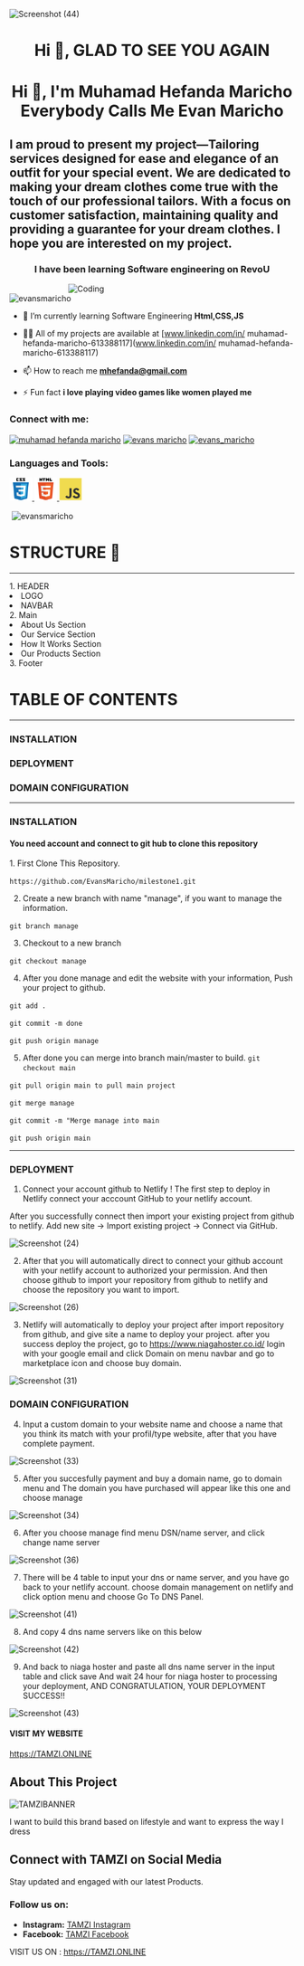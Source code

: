 ![Screenshot (44)](https://github.com/EvansMaricho/milestone1/assets/171814289/eeff4850-13f5-4df2-be0a-1b684ba8e1e9)
<h1 align="center">Hi 👋, GLAD TO SEE YOU AGAIN </h1>

<h1 align="center">Hi 👋, I'm Muhamad Hefanda Maricho Everybody Calls Me Evan Maricho</h1>
<h2  align="left"> I am proud to present my project—Tailoring services designed for ease and elegance of an outfit for your special event. We are dedicated to making your dream clothes come true with the touch of our professional tailors. With a focus on customer satisfaction, maintaining quality and providing a guarantee for your dream clothes. I hope you are interested on my project. </h2>


<h3 align="center">I have been learning Software engineering on RevoU </h3>
<img align="right" alt="Coding" width="400" src="https://i.gifer.com/3AyY.gif">

<p align="left"> <img src="https://komarev.com/ghpvc/?username=evansmaricho&label=Profile%20views&color=0e75b6&style=flat" alt="evansmaricho" /> </p>

- 🌱 I’m currently learning Software Engineering **Html,CSS,JS**

- 👨‍💻 All of my projects are available at [www.linkedin.com/in/ muhamad-hefanda-maricho-613388117](www.linkedin.com/in/ muhamad-hefanda-maricho-613388117)

- 📫 How to reach me **mhefanda@gmail.com**

- ⚡ Fun fact **i love playing video games like women played me**

<h3 align="left">Connect with me:</h3>
<p align="left">
<a href="https://linkedin.com/in/muhamad hefanda maricho" target="blank"><img align="center" src="https://raw.githubusercontent.com/rahuldkjain/github-profile-readme-generator/master/src/images/icons/Social/linked-in-alt.svg" alt="muhamad hefanda maricho" height="30" width="40" /></a>
<a href="https://fb.com/evans maricho" target="blank"><img align="center" src="https://raw.githubusercontent.com/rahuldkjain/github-profile-readme-generator/master/src/images/icons/Social/facebook.svg" alt="evans maricho" height="30" width="40" /></a>
<a href="https://instagram.com/evans_maricho" target="blank"><img align="center" src="https://raw.githubusercontent.com/rahuldkjain/github-profile-readme-generator/master/src/images/icons/Social/instagram.svg" alt="evans_maricho" height="30" width="40" /></a>
</p>

<h3 align="left">Languages and Tools:</h3>
<p align="left"> <a href="https://www.w3schools.com/css/" target="_blank" rel="noreferrer"> <img src="https://raw.githubusercontent.com/devicons/devicon/master/icons/css3/css3-original-wordmark.svg" alt="css3" width="40" height="40"/> </a> <a href="https://www.w3.org/html/" target="_blank" rel="noreferrer"> <img src="https://raw.githubusercontent.com/devicons/devicon/master/icons/html5/html5-original-wordmark.svg" alt="html5" width="40" height="40"/> </a> <a href="https://developer.mozilla.org/en-US/docs/Web/JavaScript" target="_blank" rel="noreferrer"> <img src="https://raw.githubusercontent.com/devicons/devicon/master/icons/javascript/javascript-original.svg" alt="javascript" width="40" height="40"/> </a> </p>

<p>&nbsp;<img align="center" src="https://github-readme-stats.vercel.app/api?username=evansmaricho&show_icons=true&locale=en" alt="evansmaricho" /></p>


# STRUCTURE 📃
<hr>
1. HEADER
 <li>LOGO</li>
  <li>NAVBAR</li>
2. Main
 <li>About Us Section</li>
  <li>Our Service Section</li>
 <li>How It Works Section</li>
 <li>Our Products Section</li>
3. Footer


# TABLE OF CONTENTS
<hr>
<h3 align="left">INSTALLATION</h3>
<h3 align="left">DEPLOYMENT</h3>
<h3 align="left">DOMAIN CONFIGURATION</h3>
 <hr>


 <h3 align="left">INSTALLATION</h3>
<h4>You need account and connect to git hub to clone this repository</h4>
1. First Clone This Repository.

`https://github.com/EvansMaricho/milestone1.git`

2. Create a new branch with name "manage", if you want to manage the information.

`git branch manage`

3. Checkout to a new branch

`git checkout manage`


4. After you done manage and edit the website with your information, Push your project to github.

`git add .`

`git commit -m done`

`git push origin manage`


5. After done you can merge into branch main/master to build.
 `git checkout main`

`git pull origin main to pull main project`

`git merge manage`

`git commit -m "Merge manage into main`

`git push origin main`

---


 <h3 align="left">DEPLOYMENT</h3>

1. Connect your account github to Netlify !
The first step to deploy in Netlify connect your acccount GitHub to your netlify account.

After you successfully connect then import your existing project from github to netlify. Add new site -> Import existing project -> Connect via GitHub.



 
 ![Screenshot (24)](https://github.com/revou-fsse-5/module-1-EvansMaricho/assets/171814289/1abc6a29-d6aa-4ad1-9b10-e0c2fa5a8ff0)


2. After that you will automatically direct to connect your github account with your netlify account to authorized your permission.
And then choose github to import your repository from github to netlify and choose the repository you want to import.


![Screenshot (26)](https://github.com/EvansMaricho/Assigment-week2/assets/171814289/4f7174d9-57e3-4d5d-8cbb-33e41a0dd92c)


 3. Netlify will automatically to deploy your project after import repository from github,
  and give site a name to deploy your project. after you success deploy the project, go to https://www.niagahoster.co.id/
  login with your google email and click Domain on menu navbar and go to marketplace icon and choose buy domain.


![Screenshot (31)](https://github.com/EvansMaricho/Assigment-week2/assets/171814289/6ac7b106-c15a-4e1b-a01b-00bddf002536)



<h3 align="left">DOMAIN CONFIGURATION</h3>

4. Input a custom domain to your website name and choose a name that you think its match with your profil/type website,
after that you have complete payment.


![Screenshot (33)](https://github.com/EvansMaricho/Assigment-week2/assets/171814289/a7c0e7b9-0978-4331-8617-f64fae7ddf32)


5. After you succesfully payment and buy a domain name, go to domain menu and The domain you have purchased will appear like this one
  and choose manage 


![Screenshot (34)](https://github.com/EvansMaricho/Assigment-week2/assets/171814289/8b00da3e-0f30-4d0a-a7d7-222ddb2eba22)


6. After you choose manage find menu DSN/name server, and click change name server

![Screenshot (36)](https://github.com/EvansMaricho/Assigment-week2/assets/171814289/0e25a8c6-02ec-415e-948f-585cb54f53e7)


 7. There will be 4 table to input your dns or name server, and you have go back to your netlify account.
   choose domain management on netlify and click option menu and choose Go To DNS Panel.

![Screenshot (41)](https://github.com/EvansMaricho/Assigment-week2/assets/171814289/4c6ea3b5-9dd2-4211-9785-33f10e047a09)


8. And copy 4 dns name servers like on this below


![Screenshot (42)](https://github.com/EvansMaricho/Assigment-week2/assets/171814289/f50d5765-137e-47ef-bddc-0a516b5493f3)


9. And back to niaga hoster and paste all dns name server in the input table and click save And wait 24 hour for niaga hoster to processing your deployment, AND CONGRATULATION, YOUR DEPLOYMENT SUCCESS!!


![Screenshot (43)](https://github.com/EvansMaricho/Assigment-week2/assets/171814289/c983ad22-1334-41bd-94f4-8a8ff7672158)


 #### VISIT MY WEBSITE 


 
  https://TAMZI.ONLINE



## About This Project
![TAMZIBANNER](https://github.com/revou-fsse-5/module-1-EvansMaricho/assets/171814289/9224a223-0b84-4c66-9f5d-3ff7fe48c8bb)


I want to build this brand based on lifestyle and want to express the way I dress

## Connect with TAMZI on Social Media

Stay updated and engaged with our latest Products.

### Follow us on:

- **Instagram:** [TAMZI Instagram](https://instagram.com/TAMZI) 
- **Facebook:** [TAMZI Facebook](https://facebook.com/TAMZI)

VISIT US ON : https://TAMZI.ONLINE
